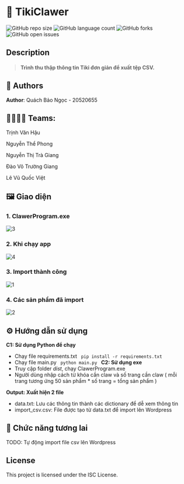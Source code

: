 # 📒 TikiClawer
![GitHub repo size](https://img.shields.io/github/repo-size/QuachNgoc/TikiClawer?style=for-the-badge)
![GitHub language count](https://img.shields.io/github/languages/count/QuachNgoc/TikiClawer?style=for-the-badge)
![GitHub forks](https://img.shields.io/github/forks/QuachNgoc/TikiClawer?style=for-the-badge)
![GitHub open issues](https://img.shields.io/github/issues/QuachNgoc/TikiClawer?style=for-the-badge)

## Description
> #### Trình thu thập thông tin Tiki đơn giản để xuất tệp CSV.


## 🧐 Authors
**Author**: Quách Bảo Ngọc - 20520655

## 👩‍💻🧑‍💻 Teams:
Trịnh Văn Hậu

Nguyễn Thể Phong

Nguyễn Thị Trà Giang

Đào Võ Trường Giang 

Lê Vũ Quốc Việt


## 🖼️ Giao diện

### 1. ClawerProgram.exe
![3](https://user-images.githubusercontent.com/80575560/232669725-52e87e5e-8b8a-4b56-8fe7-527d34693527.png)

### 2. Khi chạy app
![4](https://user-images.githubusercontent.com/80575560/232669727-ef8e6435-f2b2-41c6-a52e-281929e5eec1.png)

### 3. Import thành công
![1](https://user-images.githubusercontent.com/80575560/232669709-e297f8e0-e47b-48a1-b166-4144a4da9792.png)

### 4. Các sản phẩm đã import
![2](https://user-images.githubusercontent.com/80575560/232669718-aa018399-9503-447d-b25a-114fccae62b0.png)

## ⚙️ Hướng dẫn sử dụng
<b>C1: Sử dụng Python để chạy</b>
- Chạy file requirements.txt <code> pip install -r requirements.txt </code>
- Chạy file main.py <code> python main.py </code>
<b>C2: Sử dụng exe </b>
- Truy cập folder *dist*, chạy ClawerProgram.exe
- Người dùng nhập cách từ khóa cần claw và số trang cần claw ( mỗi trang tương ứng 50 sản phẩm * số trang = tổng sản phẩm )

<b>Output: Xuất hiện 2 file </b>
  - data.txt: Lưu các thông tin thành các dictionary để dễ xem thông tin
  - import_csv.csv: File được tạo từ data.txt để import lên Wordpress
  
## 🥲 Chức năng tương lai
TODO: Tự động import file csv lên Wordpress

## License
This project is licensed under the ISC License.
